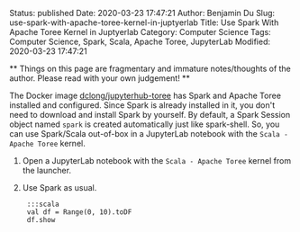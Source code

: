 Status: published
Date: 2020-03-23 17:47:21
Author: Benjamin Du
Slug: use-spark-with-apache-toree-kernel-in-juptyerlab
Title: Use Spark With Apache Toree Kernel in Juptyerlab
Category: Computer Science
Tags: Computer Science, Spark, Scala, Apache Toree, JupyterLab
Modified: 2020-03-23 17:47:21

**
Things on this page are fragmentary and immature notes/thoughts of the author.
Please read with your own judgement!
**


The Docker image 
[dclong/jupyterhub-toree](https://github.com/dclong/docker-jupyterhub-toree)
has Spark and Apache Toree installed and configured.
Since Spark is already installed in it, 
you don't need to download and install Spark by yourself.
By default, 
a Spark Session object named `spark` is created automatically just like spark-shell.
So, you can use Spark/Scala out-of-box in a JupyterLab notebook with the `Scala - Apache Toree` kernel.

1. Open a JupyterLab notebook with the `Scala - Apache Toree` kernel from the launcher.

2. Use Spark as usual.
        
        :::scala
        val df = Range(0, 10).toDF
        df.show
